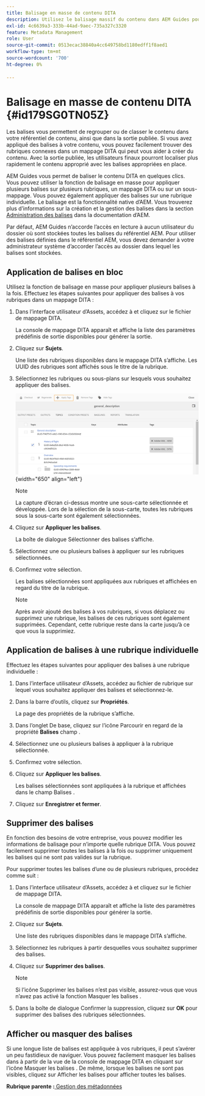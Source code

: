```yaml
---
title: Balisage en masse de contenu DITA
description: Utilisez le balisage massif du contenu dans AEM Guides pour améliorer la visibilité du contenu DITA. Découvrez comment appliquer, supprimer, afficher ou masquer des balises en bloc sur une ou plusieurs rubriques.
exl-id: 4c6639a3-333b-44ad-9aec-735a327c3320
feature: Metadata Management
role: User
source-git-commit: 0513ecac38840a4cc649758bd1180edff1f8aed1
workflow-type: tm+mt
source-wordcount: '700'
ht-degree: 0%

---
```


# Balisage en masse de contenu DITA {#id179SG0TN05Z}

Les balises vous permettent de regrouper ou de classer le contenu dans votre référentiel de contenu, ainsi que dans la sortie publiée. Si vous avez appliqué des balises à votre contenu, vous pouvez facilement trouver des rubriques connexes dans un mappage DITA qui peut vous aider à créer du contenu. Avec la sortie publiée, les utilisateurs finaux pourront localiser plus rapidement le contenu approprié avec les balises appropriées en place.

AEM Guides vous permet de baliser le contenu DITA en quelques clics. Vous pouvez utiliser la fonction de balisage en masse pour appliquer plusieurs balises sur plusieurs rubriques, un mappage DITA ou sur un sous-mappage. Vous pouvez également appliquer des balises sur une rubrique individuelle. Le balisage est la fonctionnalité native d’AEM. Vous trouverez plus d’informations sur la création et la gestion des balises dans la section [Administration des balises](https://experienceleague.adobe.com/docs/experience-manager-cloud-service/sites/authoring/features/tags.html?lang=en) dans la documentation d’AEM.

Par défaut, AEM Guides n’accorde l’accès en lecture à aucun utilisateur du dossier où sont stockées toutes les balises du référentiel AEM. Pour utiliser des balises définies dans le référentiel AEM, vous devez demander à votre administrateur système d’accorder l’accès au dossier dans lequel les balises sont stockées.

## Application de balises en bloc

Utilisez la fonction de balisage en masse pour appliquer plusieurs balises à la fois. Effectuez les étapes suivantes pour appliquer des balises à vos rubriques dans un mappage DITA :

1. Dans l’interface utilisateur d’Assets, accédez à et cliquez sur le fichier de mappage DITA.

   La console de mappage DITA apparaît et affiche la liste des paramètres prédéfinis de sortie disponibles pour générer la sortie.

1. Cliquez sur **Sujets**.

   Une liste des rubriques disponibles dans le mappage DITA s’affiche. Les UUID des rubriques sont affichés sous le titre de la rubrique.

1. Sélectionnez les rubriques ou sous-plans sur lesquels vous souhaitez appliquer des balises.

   ![](images/apply-tags-uuid.png){width="650" align="left"}


   >[!NOTE]
   >
   > La capture d’écran ci-dessus montre une sous-carte sélectionnée et développée. Lors de la sélection de la sous-carte, toutes les rubriques sous la sous-carte sont également sélectionnées.

1. Cliquez sur **Appliquer les balises**.

   La boîte de dialogue Sélectionner des balises s’affiche.

1. Sélectionnez une ou plusieurs balises à appliquer sur les rubriques sélectionnées.

1. Confirmez votre sélection.

   Les balises sélectionnées sont appliquées aux rubriques et affichées en regard du titre de la rubrique.

   >[!NOTE]
   >
   > Après avoir ajouté des balises à vos rubriques, si vous déplacez ou supprimez une rubrique, les balises de ces rubriques sont également supprimées. Cependant, cette rubrique reste dans la carte jusqu’à ce que vous la supprimiez.


## Application de balises à une rubrique individuelle

Effectuez les étapes suivantes pour appliquer des balises à une rubrique individuelle :

1. Dans l’interface utilisateur d’Assets, accédez au fichier de rubrique sur lequel vous souhaitez appliquer des balises et sélectionnez-le.

1. Dans la barre d’outils, cliquez sur **Propriétés**.

   La page des propriétés de la rubrique s’affiche.

1. Dans l’onglet De base, cliquez sur l’icône Parcourir en regard de la propriété **Balises** champ .

1. Sélectionnez une ou plusieurs balises à appliquer à la rubrique sélectionnée.

1. Confirmez votre sélection.

1. Cliquez sur **Appliquer les balises**.

   Les balises sélectionnées sont appliquées à la rubrique et affichées dans le champ Balises .

1. Cliquez sur **Enregistrer et fermer**.


## Supprimer des balises

En fonction des besoins de votre entreprise, vous pouvez modifier les informations de balisage pour n’importe quelle rubrique DITA. Vous pouvez facilement supprimer toutes les balises à la fois ou supprimer uniquement les balises qui ne sont pas valides sur la rubrique.

Pour supprimer toutes les balises d’une ou de plusieurs rubriques, procédez comme suit :

1. Dans l’interface utilisateur d’Assets, accédez à et cliquez sur le fichier de mappage DITA.

   La console de mappage DITA apparaît et affiche la liste des paramètres prédéfinis de sortie disponibles pour générer la sortie.

1. Cliquez sur **Sujets**.

   Une liste des rubriques disponibles dans le mappage DITA s’affiche.

1. Sélectionnez les rubriques à partir desquelles vous souhaitez supprimer des balises.

1. Cliquez sur **Supprimer des balises**.

   >[!NOTE]
   >
   > Si l’icône Supprimer les balises n’est pas visible, assurez-vous que vous n’avez pas activé la fonction Masquer les balises .

1. Dans la boîte de dialogue Confirmer la suppression, cliquez sur **OK** pour supprimer des balises des rubriques sélectionnées.


## Afficher ou masquer des balises

Si une longue liste de balises est appliquée à vos rubriques, il peut s’avérer un peu fastidieux de naviguer. Vous pouvez facilement masquer les balises dans à partir de la vue de la console de mappage DITA en cliquant sur l’icône Masquer les balises . De même, lorsque les balises ne sont pas visibles, cliquez sur Afficher les balises pour afficher toutes les balises.

**Rubrique parente :**[ Gestion des métadonnées](manage-metadata.md)
